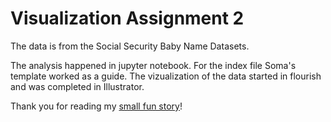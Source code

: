 # Visualization Assignment 2
The data is from the Social Security Baby Name Datasets. 

The analysis happened in jupyter notebook. 
For the index file Soma's template worked as a guide. 
The vizualization of the data started in flourish and was completed in Illustrator.

Thank you for reading my [small fun story](https://ioannapetsiou.github.io/baby-names-web/)!
